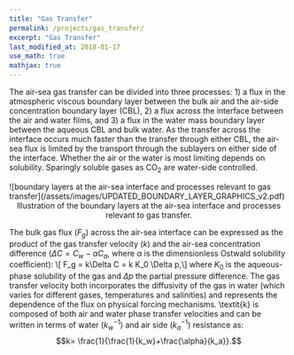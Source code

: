 ```yaml
---
title: "Gas Transfer"
permalink: /projects/gas_transfer/
excerpt: "Gas Transfer"
last_modified_at: 2018-01-17
use_math: true
mathjax: true
---
```

The air-sea gas transfer can be divided into three processes: 1) a flux in the atmospheric viscous boundary layer between the bulk air and the air-side concentration boundary layer (CBL), 2) a flux across the interface between the air and water films, and 3) a flux in the water mass boundary layer between the aqueous CBL and bulk water. As the transfer across the interface occurs much faster than the transfer through either CBL, the air-sea flux is limited by the transport through the sublayers on either side of the interface. Whether the air or the water is most limiting depends on solubility. Sparingly soluble gases as CO$_2$ are water-side controlled. 

<div markdown="1">![boundary layers at the air-sea interface and processes relevant to gas transfer](/assets/images/UPDATED_BOUNDARY_LAYER_GRAPHICS_v2.pdf)
<center><figcaption>Illustration of the boundary layers at the air-sea interface and processes relevant to gas transfer.</figcaption></center></div>
 
The bulk gas flux ($F_g$) across the air-sea interface can be expressed as the product of the gas transfer velocity ($k$) and the air-sea concentration difference ($\Delta C = C_w - \alpha C_a$, where $\alpha$ is the dimensionless Ostwald solubility coefficient): 
\\[ F_g = k\Delta C = k K_0 \Delta p,\\]
where $K_0$ is the aqueous-phase solubility of the gas and $\Delta  p$ the partial pressure difference. The gas transfer velocity both incorporates the diffusivity of the gas in water (which varies for different gases, temperatures and salinities) and represents the dependence of the flux on physical forcing mechanisms.  \textit{k} is composed of both air and water phase transfer velocities and can be written in terms of water ($k_w^{-1}$) and air side ($k_a^{-1}$) resistance as:
$$k= \frac{1}{\frac{1}{k_w}+\frac{\alpha}{k_a}}.$$



